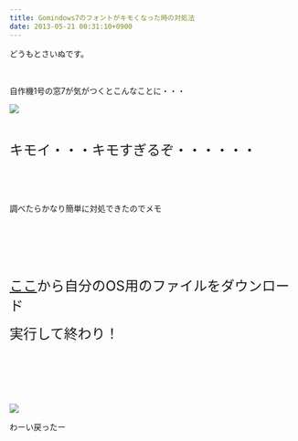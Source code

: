 ```yaml
---
title: Gomindows7のフォントがキモくなった時の対処法
date: 2013-05-21 00:31:10+0900
---
```

<p>どうもとさいぬです。</p>
<p>&nbsp;</p>
<p>自作機1号の窓7が気がつくとこんなことに・・・</p>
<p><img src="https://lh5.googleusercontent.com/-Np0oZc0Krkg/UZpAOIImS4I/AAAAAAAACJs/HMCjNNe-ttQ/s640/kimoifont.png" /></p>
<p>&nbsp;</p>
<p><span style="font-size:24px;">キモイ・・・キモすぎるぞ・・・・・・</span></p>
<p>&nbsp;</p>
<p>&nbsp;</p>
<p>調べたらかなり簡単に対処できたのでメモ</p>
<p>&nbsp;</p>
<p>&nbsp;</p>
<p>&nbsp;</p>
<p><span style="font-size:24px;"><a href="http://support.microsoft.com/kb/927490/ja">ここ</a>から自分のOS用のファイルをダウンロード</span></p>
<p><span style="font-size:24px;">実行して終わり！</span></p>
<p>&nbsp;</p>
<p>&nbsp;</p>
<p>&nbsp;</p>
<p><img src="https://lh5.googleusercontent.com/-5Cg8-IiPe_M/UZpAOMTmEnI/AAAAAAAACJw/4KRngoRv-MQ/s640/modotta.png" /></p>
<p>わーい戻ったー</p>
